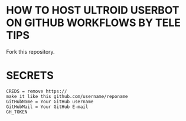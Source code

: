 # HOW TO HOST ULTROID USERBOT ON GITHUB WORKFLOWS BY TELE TIPS

Fork this repository.
# SECRETS
```  
CREDS = remove https:// 
make it like this github.com/username/reponame
GitHubName = Your GitHub username
GitHubMail = Your GitHub E-mail
GH_TOKEN
```  
  
  
